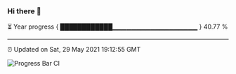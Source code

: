 ### Hi there 👋

⏳ Year progress { ████████████▁▁▁▁▁▁▁▁▁▁▁▁▁▁▁▁▁▁ } 40.77 %

---

⏰ Updated on Sat, 29 May 2021 19:12:55 GMT

![Progress Bar CI](https://github.com/liununu/liununu/workflows/Progress%20Bar%20CI/badge.svg)
